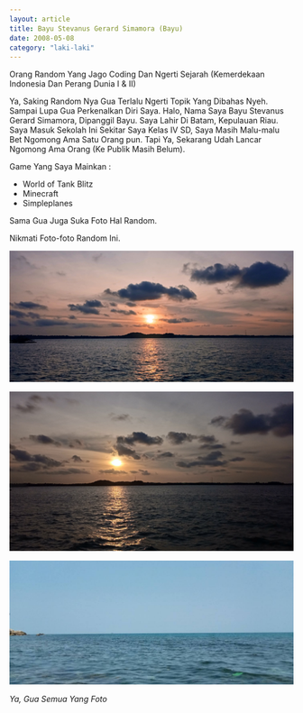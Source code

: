 ```yaml
---
layout: article
title: Bayu Stevanus Gerard Simamora (Bayu)
date: 2008-05-08
category: "laki-laki"
---
```

Orang Random Yang Jago Coding Dan Ngerti Sejarah (Kemerdekaan Indonesia Dan Perang Dunia I & II)
<!-- excerpt -->

Ya, Saking Random Nya Gua Terlalu Ngerti Topik Yang Dibahas Nyeh. Sampai Lupa Gua Perkenalkan Diri Saya. Halo, Nama Saya Bayu Stevanus Gerard Simamora, Dipanggil Bayu. Saya Lahir Di Batam, Kepulauan Riau.
Saya Masuk Sekolah Ini Sekitar Saya Kelas IV SD, Saya Masih Malu-malu Bet Ngomong Ama Satu Orang pun. Tapi Ya, Sekarang Udah Lancar Ngomong Ama Orang (Ke Publik Masih Belum).

Game Yang Saya Mainkan :
- World of Tank Blitz
- Minecraft
- Simpleplanes

Sama Gua Juga Suka Foto Hal Random.

Nikmati Foto-foto Random Ini.

![Sunset](https://raw.githubusercontent.com/BayuBatam2008/website-9a/main/src/assets/image/bayu/IMG_20220129_175525.jpg)

![Sunset 2](https://raw.githubusercontent.com/BayuBatam2008/website-9a/main/src/assets/image/bayu/IMG_20220129_175034.jpg)

![Sea](https://raw.githubusercontent.com/BayuBatam2008/website-9a/main/src/assets/image/bayu/IMG_20210627_204116.jpg)

*Ya, Gua Semua Yang Foto*
